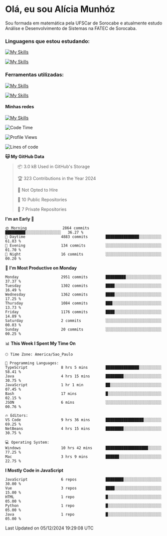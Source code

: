 # Olá, eu sou Alícia Munhóz

<p>Sou formada em matemática pela UFSCar de Sorocabe e atualmente estudo Análise e Desenvolvimento de Sistemas na FATEC de Sorocaba.</p>

### Linguagens que estou estudando:

[![My Skills](https://skillicons.dev/icons?i=js,ts,html,css)](https://skillicons.dev)


[![My Skills](https://skillicons.dev/icons?i=nodejs,java,py,latex)](https://skillicons.dev)

### Ferramentas utilizadas:

[![My Skills](https://skillicons.dev/icons?i=vscode,discord,figma,git)](https://skillicons.dev)

[![My Skills](https://skillicons.dev/icons?i=github,gmail,mongodb,sublime)](https://skillicons.dev)

#### Minhas redes
[![My Skills](https://skillicons.dev/icons?i=linkedin)](https://www.linkedin.com/in/aliciamunhozfrancodecamargo/)

<!--START_SECTION:waka-->
![Code Time](http://img.shields.io/badge/Code%20Time-202%20hrs%2043%20mins-blue)

![Profile Views](http://img.shields.io/badge/Profile%20Views-5-blue)

![Lines of code](https://img.shields.io/badge/From%20Hello%20World%20I%27ve%20Written-9.3%20million%20lines%20of%20code-blue)

**🐱 My GitHub Data** 

> 📦 3.0 kB Used in GitHub's Storage 
 > 
> 🏆 323 Contributions in the Year 2024
 > 
> 🚫 Not Opted to Hire
 > 
> 📜 10 Public Repositories 
 > 
> 🔑 7 Private Repositories 
 > 
**I'm an Early 🐤** 

```text
🌞 Morning                2864 commits        █████████░░░░░░░░░░░░░░░░   36.27 % 
🌆 Daytime                4883 commits        ███████████████░░░░░░░░░░   61.83 % 
🌃 Evening                134 commits         ░░░░░░░░░░░░░░░░░░░░░░░░░   01.70 % 
🌙 Night                  16 commits          ░░░░░░░░░░░░░░░░░░░░░░░░░   00.20 % 
```
📅 **I'm Most Productive on Monday** 

```text
Monday                   2951 commits        █████████░░░░░░░░░░░░░░░░   37.37 % 
Tuesday                  1302 commits        ████░░░░░░░░░░░░░░░░░░░░░   16.49 % 
Wednesday                1362 commits        ████░░░░░░░░░░░░░░░░░░░░░   17.25 % 
Thursday                 1084 commits        ███░░░░░░░░░░░░░░░░░░░░░░   13.73 % 
Friday                   1176 commits        ████░░░░░░░░░░░░░░░░░░░░░   14.89 % 
Saturday                 2 commits           ░░░░░░░░░░░░░░░░░░░░░░░░░   00.03 % 
Sunday                   20 commits          ░░░░░░░░░░░░░░░░░░░░░░░░░   00.25 % 
```


📊 **This Week I Spent My Time On** 

```text
🕑︎ Time Zone: America/Sao_Paulo

💬 Programming Languages: 
TypeScript               8 hrs 5 mins        ███████████████░░░░░░░░░░   58.41 % 
Java                     4 hrs 15 mins       ████████░░░░░░░░░░░░░░░░░   30.75 % 
JavaScript               1 hr 1 min          ██░░░░░░░░░░░░░░░░░░░░░░░   07.45 % 
Bash                     17 mins             █░░░░░░░░░░░░░░░░░░░░░░░░   02.15 % 
JSON                     6 mins              ░░░░░░░░░░░░░░░░░░░░░░░░░   00.76 % 

🔥 Editors: 
VS Code                  9 hrs 36 mins       █████████████████░░░░░░░░   69.25 % 
NetBeans                 4 hrs 15 mins       ████████░░░░░░░░░░░░░░░░░   30.75 % 

💻 Operating System: 
Windows                  10 hrs 42 mins      ███████████████████░░░░░░   77.25 % 
Mac                      3 hrs 9 mins        ██████░░░░░░░░░░░░░░░░░░░   22.75 % 
```

**I Mostly Code in JavaScript** 

```text
JavaScript               6 repos             ████████░░░░░░░░░░░░░░░░░   30.00 % 
Vue                      3 repos             ████░░░░░░░░░░░░░░░░░░░░░   15.00 % 
HTML                     1 repo              █░░░░░░░░░░░░░░░░░░░░░░░░   05.00 % 
Python                   1 repo              █░░░░░░░░░░░░░░░░░░░░░░░░   05.00 % 
Java                     1 repo              █░░░░░░░░░░░░░░░░░░░░░░░░   05.00 % 
```




 Last Updated on 05/12/2024 19:29:08 UTC
<!--END_SECTION:waka-->
